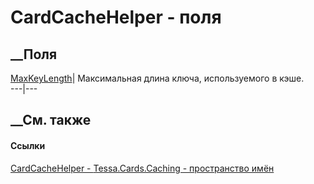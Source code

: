 # CardCacheHelper - поля
##  __Поля
[MaxKeyLength](F_Tessa_Cards_Caching_CardCacheHelper_MaxKeyLength.htm)|
Максимальная длина ключа, используемого в кэше.  
---|---  
## __См. также
#### Ссылки
[CardCacheHelper - ](T_Tessa_Cards_Caching_CardCacheHelper.htm)
[Tessa.Cards.Caching - пространство имён](N_Tessa_Cards_Caching.htm)

